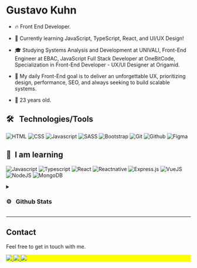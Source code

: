 <h1 align="left">Gustavo Kuhn</h1>

- 🔥 Front End Developer.

- 🔭 Currently learning JavaScript, TypeScript, React, and UI/UX Design!

- 🎓 Studying Systems Analysis and Development at UNIVALI, Front-End Engineer at EBAC, JavaScript Full Stack Developer at OneBitCode, Specialization in Front-End Developer - UX/UI Designer at Origamid.

- 🎯 My daily Front-End goal is to deliver an unforgettable UX, prioritizing design, performance, SEO, and always seeking to build scalable systems.

- 🎂 23 years old.

## 🛠 &nbsp; Technologies/Tools

![HTML](https://img.shields.io/badge/HTML5-E34F26?style=for-the-badge&logo=html5&logoColor=white)
![CSS](https://img.shields.io/badge/CSS3-1572B6?style=for-the-badge&logo=css3&logoColor=white)
![Javascript](https://img.shields.io/badge/JavaScript-323330?style=for-the-badge&logo=javascript&logoColor=F7DF1E")
![SASS](https://img.shields.io/badge/Sass-CC6699?style=for-the-badge&logo=sass&logoColor=white)
![Bootstrap](https://img.shields.io/badge/Bootstrap-563D7C?style=for-the-badge&logo=bootstrap&logoColor=white)
![Git](https://img.shields.io/badge/Git-E34F26?style=for-the-badge&logo=git&logoColor=white)
![Github](https://img.shields.io/badge/GitHub-100000?style=for-the-badge&logo=github&logoColor=white)
![Figma](https://img.shields.io/badge/figma-%23F24E1E.svg?style=for-the-badge&logo=figma&logoColor=white)

## 🚀 &nbsp;I am learning

![Javascript](https://img.shields.io/badge/JavaScript-323330?style=for-the-badge&logo=javascript&logoColor=F7DF1E)
![Typescript](https://img.shields.io/badge/TypeScript-007ACC?style=for-the-badge&logo=typescript&logoColor=white)
![React](https://img.shields.io/badge/React-20232A?style=for-the-badge&logo=react&logoColor=61DAFB)
![Reactnative](https://img.shields.io/badge/React_Native-20232A?style=for-the-badge&logo=react&logoColor=61DAFB)
![Express.js](https://img.shields.io/badge/express.js-%23404d59.svg?style=for-the-badge&logo=express&logoColor=%2361DAFB)
![VueJS](https://img.shields.io/badge/Vue.js-35495E?style=for-the-badge&logo=vue.js&logoColor=4FC08D)
![NodeJS](https://img.shields.io/badge/node.js-43853D?style=for-the-badge&logo=node.js&logoColor=white)
![MongoDB](https://img.shields.io/badge/MongoDB-4EA94B?style=for-the-badge&logo=mongodb&logoColor=white)

<details>
  <summary><h3>⚙️ &nbsp; Github Stats </h3></summary>
<div>
<img width="390em" src="https://github-readme-stats.vercel.app/api?username=gustavohkuhn&show_icons=true&theme=tokyonight" alt="gustavohkuhn stats"/>
<img width="350em" src="https://github-readme-stats.vercel.app/api/top-langs/?username=gustavohkuhn&layout=compact&theme=tokyonight" alt="gustavohkuhn most languages"/>
  <p align="left"> <img src="https://komarev.com/ghpvc/?username=gustavohkuhn&color=red" alt="Profile views" /> </p>
<div>
</details>
  
---  
  ## Contact

Feel free to get in touch with me.

<p align="left" style="background:yellow">
<a href="https://linkedin.com/in/gustavo-kuhn" target="_blank">
  <img src="https://img.shields.io/badge/LinkedIn-0077B5?style=for-the-badge&logo=linkedin&logoColor=white" />
</a>
<a href="mailto:gustavohk.dev@gmail.com" target="_blank">
  <img src="https://img.shields.io/badge/Gmail-D14836?style=for-the-badge&logo=gmail&logoColor=white" />
</a>
<a href="https://api.whatsapp.com/send?phone=5548920006055&text=Ol%C3%A1,%20tudo%20bem?%20Peguei%20seu%20contato%20no%20GitHub%20e%20gostaria%20de%20conversar%20com%20voc%C3%AA." target="_blank">
  <img src="https://img.shields.io/badge/WhatsApp-25D366?style=for-the-badge&logo=whatsapp&logoColor=white" />
</a>
</p>
  

  
<!-- ---
<img src="https://imgur.com/rilHVxA.png"/> -->
